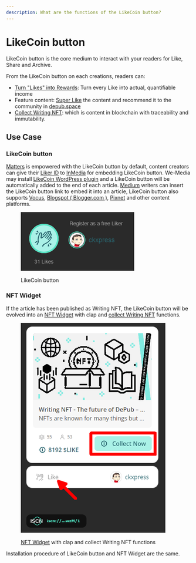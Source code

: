 ```yaml
---
description: What are the functions of the LikeCoin button?
---
```


# LikeCoin button

LikeCoin button is the core medium to interact with your readers for Like, Share and Archive.

From the LikeCoin button on each creations, readers can:

* [Turn "Likes" into Rewards](../liker-land/like.md): Turn every Like into actual, quantifiable income
* Feature content: [Super Like](../liker-land/superlike.md) the content and recommend it to the community in [depub.space](../depub.space/)
* [Collect Writing NFT](../../general-guides/writing-nft/collect-writing-nft.md): which is content in blockchain with traceability and immutability.

## Use Case

### LikeCoin button

[Matters](https://matters.news/) is empowered with the LikeCoin button by default, content creators can give their [Liker ID](../liker-id/) to [InMedia](https://www.inmediahk.net/) for embedding LikeCoin button. We-Media may install [LikeCoin WordPress plugin](https://wordpress.org/plugins/likecoin/) and a LikeCoin button will be automatically added to the end of each article. [Medium](https://medium.com/) writers can insert the LikeCoin button link to embed it into an article, LikeCoin button also supports [Vocus](https://vocus.cc), [Blogspot ( Blogger.com )](https://www.blogger.com/dashboard/reading), [Pixnet](https://appmarket.pixnet.tw/#!/addon/1331) and other content platforms.

<figure><img src="../../.gitbook/assets/LikeCoin button-en.png" alt=""><figcaption><p>LikeCoin button</p></figcaption></figure>

### NFT Widget

If the article has been published as Writing NFT, the LikeCoin button will be evolved into an [NFT Widget](../../general-guides/writing-nft/nft-widget.md) with clap and [collect Writing NFT](../../general-guides/writing-nft/collect-writing-nft.md) functions.

<figure><img src="../../.gitbook/assets/LikeCoin button with Writing NFT-en.png" alt=""><figcaption><p><a href="../../general-guides/writing-nft/nft-widget.md">NFT Widget</a> with clap and collect Writing NFT functions</p></figcaption></figure>

Installation procedure of LikeCoin button and NFT Widget are the same.
